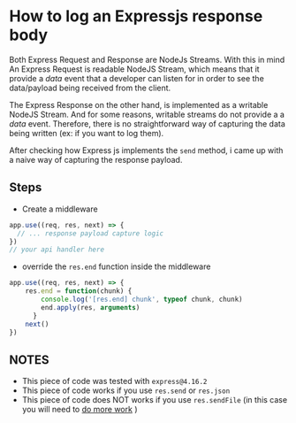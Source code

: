 # How to log an Expressjs response body

Both Express Request and Response are NodeJs Streams. With this in mind
An Express Request is readable NodeJS Stream, which means that it provide a *data* event that a developer can listen for in order to see the data/payload being received from the client.

The Express Response on the other hand, is implemented as a writable NodeJS Stream. And for some reasons, writable streams do not provide a a *data* event. Therefore, there is no straightforward way of capturing the data being written (ex: if you want to log them).

After checking how Express js implements the `send` method, i came up with a naive way of capturing the response payload.

## Steps

* Create a middleware 
```javascript
app.use((req, res, next) => {
  // ... response payload capture logic
})
// your api handler here
```

* override the `res.end` function inside the middleware
```javascript
app.use((req, res, next) => {
    res.end = function(chunk) {
        console.log('[res.end] chunk', typeof chunk, chunk)
        end.apply(res, arguments)
      }
    next()
})
```

## NOTES

* This piece of code was tested with `express@4.16.2`
* This piece of code works if you use `res.send` or `res.json`
* This piece of code does NOT works if you use `res.sendFile` (in this case you will need to [do more work](https://blog.clearonline.org) )
